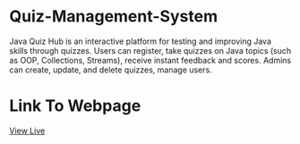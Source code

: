 # Quiz-Management-System
Java Quiz Hub is an interactive platform for testing and improving Java skills through quizzes. Users can register, take quizzes on Java topics (such as OOP, Collections, Streams), receive instant feedback and scores. Admins can create, update, and delete quizzes, manage users.

# Link To Webpage
[View Live](uiz-management-system.onrender.com)

